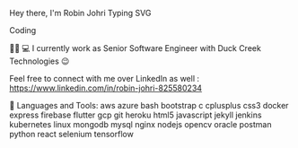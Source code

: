 Hey there, I'm Robin Johri 
Typing SVG

Coding

🙋‍♂️
💻 I currently work as Senior Software Engineer with Duck Creek Technologies 😉

Feel free to connect with me over LinkedIn as well : https://www.linkedin.com/in/robin-johri-825580234


🚀 Languages and Tools:
aws azure bash bootstrap c cplusplus css3 docker express firebase flutter gcp git heroku html5 javascript jekyll jenkins kubernetes linux mongodb mysql nginx nodejs opencv oracle postman python react selenium tensorflow

